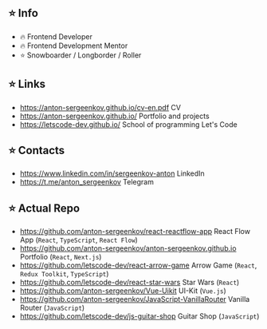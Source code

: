 ## ⭐️ Info
- 🔥 Frontend Developer
- 🔥 Frontend Development Mentor
- ⭐️ Snowboarder / Longborder / Roller

## ⭐️ Links
- https://anton-sergeenkov.github.io/cv-en.pdf CV
- https://anton-sergeenkov.github.io/ Portfolio and projects
- https://letscode-dev.github.io/ School of programming Let's Code

## ⭐️ Contacts
- https://www.linkedin.com/in/sergeenkov-anton LinkedIn
- https://t.me/anton_sergeenkov Telegram

## ⭐️ Actual Repo
- https://github.com/anton-sergeenkov/react-reactflow-app React Flow App (`React`, `TypeScript`,  `React Flow`)
- https://github.com/anton-sergeenkov/anton-sergeenkov.github.io Portfolio (`React`, `Next.js`)
- https://github.com/letscode-dev/react-arrow-game Arrow Game (`React`, `Redux Toolkit`, `TypeScript`)
- https://github.com/letscode-dev/react-star-wars Star Wars (`React`)
- https://github.com/anton-sergeenkov/Vue-Uikit UI-Kit (`Vue.js`)
- https://github.com/anton-sergeenkov/JavaScript-VanillaRouter Vanilla Router (`JavaScript`)
- https://github.com/letscode-dev/js-guitar-shop Guitar Shop (`JavaScript`)
